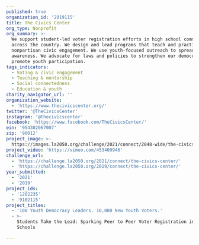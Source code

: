 ```yaml
---
published: true
organization_id: '2019115'
title: The Civics Center
org_type: Nonprofit
org_summary: >-
  We support student-led voter registration efforts in high school communities
  across the country. We design and lead programs that teach and practice
  nonpartisan civic engagement. We use youth-focused outreach to spread
  awareness. We advocate for laws and policies to strengthen our democracy and
  promote youth participation.
tags_indicators:
  - Voting & civic engagement
  - Teaching & mentorship
  - Social connectedness
  - Education & youth
charity_navigator_url: ''
organization_website:
  - 'https://www.thecivicscenter.org/'
twitter: '@TheCivicsCenter'
instagram: '@thecivicscenter'
facebook: 'https://www.facebook.com/TheCivicsCenter/'
ein: '954302067007'
zip: '90012'
project_image: >-
  https://images.la2050.org/challenge/2021/connect/2048-wide/the-civics-center.jpg
project_video: 'https://vimeo.com/453409946'
challenge_url:
  - 'https://challenge.la2050.org/2021/connect/the-civics-center/'
  - 'https://challenge.la2050.org/2019/connect/the-civics-center/'
year_submitted:
  - '2021'
  - '2019'
project_ids:
  - '1202235'
  - '9102115'
project_titles:
  - '100 Youth Democracy Leaders. 10,000 New Youth Voters.'
  - >-
    Students Take the Lead: Sparking Peer to Peer Voter Registration in High
    Schools

---
```

